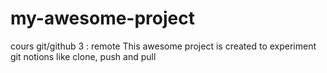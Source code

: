# my-awesome-project
cours git/github 3 : remote
This awesome project is created to experiment git notions like clone, push and pull
